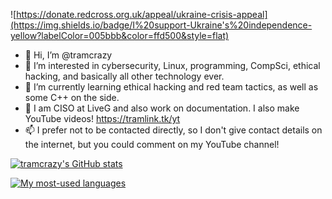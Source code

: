 ![https://donate.redcross.org.uk/appeal/ukraine-crisis-appeal](https://img.shields.io/badge/I%20support-Ukraine's%20independence-yellow?labelColor=005bbb&color=ffd500&style=flat)
- 👋 Hi, I’m @tramcrazy
- 👀 I’m interested in cybersecurity, Linux, programming, CompSci, ethical hacking, and basically all other technology ever.
- 🌱 I’m currently learning ethical hacking and red team tactics, as well as some C++ on the side.
- 💞️ I am CISO at LiveG and also work on documentation. I also make YouTube videos! https://tramlink.tk/yt
- 📫 I prefer not to be contacted directly, so I don't give contact details on the internet, but you could comment on my YouTube channel!

[![tramcrazy's GitHub stats](https://github-readme-stats.vercel.app/api?username=tramcrazy&theme=dark)](https://github.com/anuraghazra/github-readme-stats)

[![My most-used languages](https://github-readme-stats.vercel.app/api/top-langs/?username=tramcrazy&theme=dark)](https://github.com/anuraghazra/github-readme-stats)
<!---
tramcrazy/tramcrazy is a ✨ special ✨ repository because its `README.md` (this file) appears on your GitHub profile.
You can click the Preview link to take a look at your changes.
--->
